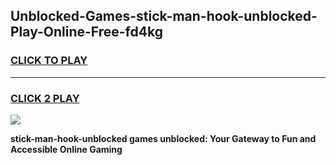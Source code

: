 
## Unblocked-Games-stick-man-hook-unblocked-Play-Online-Free-fd4kg
<h3>
<a href="https://premium76.site?title=stick-man-hook-unblocked&ref=26A">CLICK TO PLAY</a></h3>
<hr>

<h3>
<a href="https://premium76.site?title=stick-man-hook-unblocked&ref=26A">CLICK 2 PLAY</a>
  
</h3>

<a href="https://premium76.site?title=stick-man-hook-unblocked&ref=26A"><img src="https://clearcache.store/games.png"></a>


**stick-man-hook-unblocked games unblocked: Your Gateway to Fun and Accessible Online Gaming**

